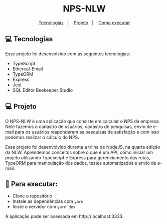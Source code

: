 <h1 align="center">NPS-NLW</h1>

<p align="center">
  <a href="#-tecnologias">Tecnologias</a>&nbsp;&nbsp;&nbsp;|&nbsp;&nbsp;&nbsp;
  <a href="#-projeto">Projeto</a>&nbsp;&nbsp;&nbsp;|&nbsp;&nbsp;&nbsp;
  <a href="#-para-executar">Como executar</a>
</p>


## 💻 Tecnologias

Esse projeto foi desenvolvido com as seguintes tecnologias:

- TypeScript
- Ethereal-Email
- TypeORM
- Express
- Jest
- SQL Editor Beekeeper Studio


## 💻 Projeto

O NPS-NLW é uma aplicação que consiste em calcular o NPS da empresa. Nele fazemos o cadastro de usuários, cadastro de pesquisas, envio de e-mail para os usuários responderem as pesquisas de satisfação e com isso podemos realizar o cálculo do NPS.

Esse projeto foi desenvolvido durante a trilha de NodeJS, na quarta edição da NLW. Aprendemos conceitos sobre o que é um API, como iniciar um projeto utilizando Typescript e Express para gerenciamento das rotas, TypeORM para manipulação dos dados, testes automatizados e envio de e-mail.



## 🚀 Para executar:

- Clone o repositório
- Instale as dependências com `yarn`
- Inicie o servidor com `yarn dev`

A aplicação pode ser acessada em http://localhost:3333.